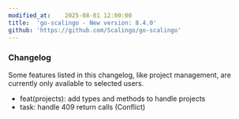 ```yaml
---
modified_at:	2025-08-01 12:00:00
title:	'go-scalingo - New version: 8.4.0'
github: 'https://github.com/Scalingo/go-scalingo'
---
```


### Changelog

Some features listed in this changelog, like project management, are currently only available to selected users.

* feat(projects): add types and methods to handle projects
* task: handle 409 return calls (Conflict)
